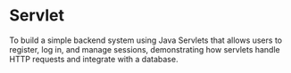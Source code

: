 # Servlet
To build a simple backend system using Java Servlets that allows users to register, log in, and manage sessions, demonstrating how servlets handle HTTP requests and integrate with a database.
